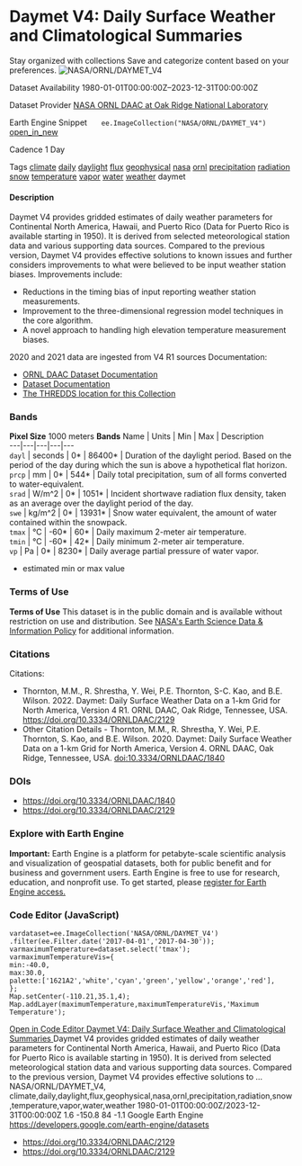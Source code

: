  
#  Daymet V4: Daily Surface Weather and Climatological Summaries 
Stay organized with collections  Save and categorize content based on your preferences. 
![NASA/ORNL/DAYMET_V4](https://developers.google.com/earth-engine/datasets/images/NASA/NASA_ORNL_DAYMET_V4_sample.png) 

Dataset Availability
    1980-01-01T00:00:00Z–2023-12-31T00:00:00Z 

Dataset Provider
     [ NASA ORNL DAAC at Oak Ridge National Laboratory ](https://doi.org/10.3334/ORNLDAAC/1840) 

Earth Engine Snippet
     `    ee.ImageCollection("NASA/ORNL/DAYMET_V4")   ` [ open_in_new ](https://code.earthengine.google.com/?scriptPath=Examples:Datasets/NASA/NASA_ORNL_DAYMET_V4) 

Cadence
    1 Day 

Tags
     [climate](https://developers.google.com/earth-engine/datasets/tags/climate) [daily](https://developers.google.com/earth-engine/datasets/tags/daily) [daylight](https://developers.google.com/earth-engine/datasets/tags/daylight) [flux](https://developers.google.com/earth-engine/datasets/tags/flux) [geophysical](https://developers.google.com/earth-engine/datasets/tags/geophysical) [nasa](https://developers.google.com/earth-engine/datasets/tags/nasa) [ornl](https://developers.google.com/earth-engine/datasets/tags/ornl) [precipitation](https://developers.google.com/earth-engine/datasets/tags/precipitation) [radiation](https://developers.google.com/earth-engine/datasets/tags/radiation) [snow](https://developers.google.com/earth-engine/datasets/tags/snow) [temperature](https://developers.google.com/earth-engine/datasets/tags/temperature) [vapor](https://developers.google.com/earth-engine/datasets/tags/vapor) [water](https://developers.google.com/earth-engine/datasets/tags/water) [weather](https://developers.google.com/earth-engine/datasets/tags/weather)
daymet
#### Description
Daymet V4 provides gridded estimates of daily weather parameters for Continental North America, Hawaii, and Puerto Rico (Data for Puerto Rico is available starting in 1950). It is derived from selected meteorological station data and various supporting data sources.
Compared to the previous version, Daymet V4 provides effective solutions to known issues and further considers improvements to what were believed to be input weather station biases. Improvements include:
  * Reductions in the timing bias of input reporting weather station measurements.
  * Improvement to the three-dimensional regression model techniques in the core algorithm.
  * A novel approach to handling high elevation temperature measurement biases.


2020 and 2021 data are ingested from V4 R1 sources
Documentation:
  * [ORNL DAAC Dataset Documentation](https://daac.ornl.gov/DAYMET/guides/Daymet_Daily_V4.html)
  * [Dataset Documentation](https://daac.ornl.gov/daacdata/daymet/Daymet_Daily_V4/comp/Daymet_Daily_V4.pdf)
  * [The THREDDS location for this Collection](https://thredds.daac.ornl.gov/thredds/catalogs/ornldaac/Regional_and_Global_Data/DAYMET_COLLECTIONS/DAYMET_COLLECTIONS.html)


### Bands
**Pixel Size** 1000 meters 
**Bands**
Name | Units | Min | Max | Description  
---|---|---|---|---  
`dayl` | seconds |  0*  |  86400*  | Duration of the daylight period. Based on the period of the day during which the sun is above a hypothetical flat horizon.  
`prcp` | mm |  0*  |  544*  | Daily total precipitation, sum of all forms converted to water-equivalent.  
`srad` | W/m^2 |  0*  |  1051*  | Incident shortwave radiation flux density, taken as an average over the daylight period of the day.  
`swe` | kg/m^2 |  0*  |  13931*  | Snow water equivalent, the amount of water contained within the snowpack.  
`tmax` | °C |  -60*  |  60*  | Daily maximum 2-meter air temperature.  
`tmin` | °C |  -60*  |  42*  | Daily minimum 2-meter air temperature.  
`vp` | Pa |  0*  |  8230*  | Daily average partial pressure of water vapor.  
* estimated min or max value 
### Terms of Use
**Terms of Use**
This dataset is in the public domain and is available without restriction on use and distribution. See [NASA's Earth Science Data & Information Policy](https://www.earthdata.nasa.gov/engage/open-data-services-and-software/data-and-information-policy) for additional information.
### Citations
Citations:
  * Thornton, M.M., R. Shrestha, Y. Wei, P.E. Thornton, S-C. Kao, and B.E. Wilson. 2022. Daymet: Daily Surface Weather Data on a 1-km Grid for North America, Version 4 R1. ORNL DAAC, Oak Ridge, Tennessee, USA. https://doi.org/10.3334/ORNLDAAC/2129
  * Other Citation Details - Thornton, M.M., R. Shrestha, Y. Wei, P.E. Thornton, S. Kao, and B.E. Wilson. 2020. Daymet: Daily Surface Weather Data on a 1-km Grid for North America, Version 4. ORNL DAAC, Oak Ridge, Tennessee, USA. [doi:10.3334/ORNLDAAC/1840](https://doi.org/10.3334/ORNLDAAC/1840)


### DOIs
  * [ https://doi.org/10.3334/ORNLDAAC/1840 ](https://doi.org/10.3334/ORNLDAAC/1840)
  * [ https://doi.org/10.3334/ORNLDAAC/2129 ](https://doi.org/10.3334/ORNLDAAC/2129)


### Explore with Earth Engine
**Important:** Earth Engine is a platform for petabyte-scale scientific analysis and visualization of geospatial datasets, both for public benefit and for business and government users. Earth Engine is free to use for research, education, and nonprofit use. To get started, please [register for Earth Engine access.](https://console.cloud.google.com/earth-engine)
### Code Editor (JavaScript)
```
vardataset=ee.ImageCollection('NASA/ORNL/DAYMET_V4')
.filter(ee.Filter.date('2017-04-01','2017-04-30'));
varmaximumTemperature=dataset.select('tmax');
varmaximumTemperatureVis={
min:-40.0,
max:30.0,
palette:['1621A2','white','cyan','green','yellow','orange','red'],
};
Map.setCenter(-110.21,35.1,4);
Map.addLayer(maximumTemperature,maximumTemperatureVis,'Maximum Temperature');
```
[ Open in Code Editor ](https://code.earthengine.google.com/?scriptPath=Examples:Datasets/NASA/NASA_ORNL_DAYMET_V4)
[ Daymet V4: Daily Surface Weather and Climatological Summaries ](https://developers.google.com/earth-engine/datasets/catalog/NASA_ORNL_DAYMET_V4)
Daymet V4 provides gridded estimates of daily weather parameters for Continental North America, Hawaii, and Puerto Rico (Data for Puerto Rico is available starting in 1950). It is derived from selected meteorological station data and various supporting data sources. Compared to the previous version, Daymet V4 provides effective solutions to …
NASA/ORNL/DAYMET_V4, climate,daily,daylight,flux,geophysical,nasa,ornl,precipitation,radiation,snow,temperature,vapor,water,weather 
1980-01-01T00:00:00Z/2023-12-31T00:00:00Z
1.6 -150.8 84 -1.1 
Google Earth Engine
https://developers.google.com/earth-engine/datasets
  * [ https://doi.org/10.3334/ORNLDAAC/2129 ](https://doi.org/https://doi.org/10.3334/ORNLDAAC/1840)
  * [ https://doi.org/10.3334/ORNLDAAC/2129 ](https://doi.org/https://developers.google.com/earth-engine/datasets/catalog/NASA_ORNL_DAYMET_V4)


